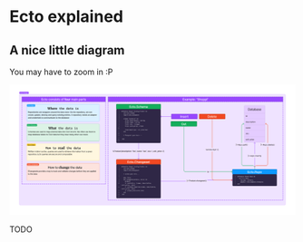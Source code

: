 # Ecto explained

## A nice little diagram

You may have to zoom in :P

![Ecto Diagram](../imgs/Ecto.png)


TODO
